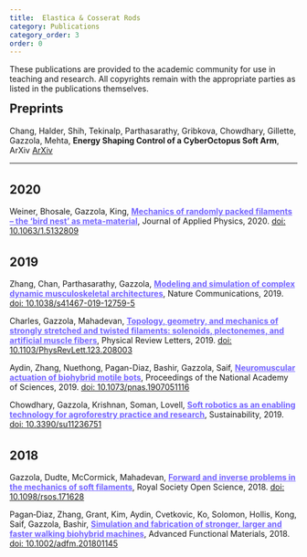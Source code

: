 ```yaml
---
title:  Elastica & Cosserat Rods
category: Publications
category_order: 3
order: 0
---
```

<p class="reference">
These publications are provided to the academic community for use in teaching and research. All copyrights remain with the appropriate parties as listed in the publications themselves.
</p>

<h2 style="margin-top:0pt"> Preprints </h2>
<p class="reference_full">
Chang, Halder, Shih, Tekinalp, Parthasarathy, Gribkova, Chowdhary, Gillette, Gazzola, Mehta, <strong>Energy Shaping Control of a CyberOctopus Soft Arm</strong>, ArXiv <a href="ArXiv">ArXiv</a>
</p>


<hr color="black" width="100%" style="margin-top: 1.0em;  margin-bottom: 0.4em;" />

<h2 style="margin-top:25pt"> 2020 </h2>
<p class="reference_full">
Weiner, Bhosale, Gazzola, King, <a href='../pubs/2020_JAP.pdf' target="_blank" style="color: #7363ff"><strong>Mechanics of randomly packed filaments – the ‘bird nest’ as meta-material</strong></a>, Journal of Applied Physics, 2020. <a href="https://doi.org/10.1063/1.5132809" target="_blank">doi: 10.1063/1.5132809</a>
</p>

<h2 style="margin-top:25pt"> 2019 </h2>
<p class="reference_full">
Zhang, Chan, Parthasarathy, Gazzola, <a href='../pubs/2019_NatComm.pdf' target="_blank" style="color: #7363ff"><strong>Modeling and simulation of complex dynamic musculoskeletal architectures</strong></a>, Nature Communications, 2019. <a href="https://doi.org/10.1038/s41467-019-12759-5" target="_blank">doi: 10.1038/s41467-019-12759-5</a>
</p>

<p class="reference_full">
Charles, Gazzola, Mahadevan, <a href='../pubs/2019_PRL.pdf' target="_blank"  style="color: #7363ff"><strong>Topology, geometry, and mechanics of strongly stretched and twisted filaments: solenoids, plectonemes, and artificial muscle fibers</strong></a>, Physical Review Letters, 2019. <a href="https://doi.org/10.1103/PhysRevLett.123.208003" target="_blank">doi: 10.1103/PhysRevLett.123.208003</a>
</p>

<p class="reference_full">
Aydin, Zhang, Nuethong, Pagan-Diaz, Bashir, Gazzola, Saif, <a href='../pubs/2019_PNAS.pdf' target="_blank"  style="color: #7363ff"><strong>Neuromuscular actuation of biohybrid motile bots</strong></a>, Proceedings of the National Academy of Sciences, 2019. <a href="https://doi.org/10.1073/pnas.1907051116" target="_blank">doi: 10.1073/pnas.1907051116</a>
</p>

<p class="reference_full">
Chowdhary, Gazzola, Krishnan, Soman, Lovell, <a href='../pubs/2019_sustainability.pdf' target="_blank"  style="color: #7363ff"><strong>Soft robotics as an enabling technology for agroforestry practice and research</strong></a>, Sustainability, 2019. <a href="https://doi.org/10.3390/su11236751" target="_blank">doi: 10.3390/su11236751</a>
</p>

<h2 style="margin-top:25pt"> 2018 </h2>
<p class="reference_full">
Gazzola, Dudte, McCormick, Mahadevan, <a href='../pubs/2018_RSOS.pdf' target="_blank"  style="color: #7363ff"><strong>Forward and inverse problems in the mechanics of soft filaments</strong></a>, Royal Society Open Science, 2018. <a href="https://doi.org/10.1098/rsos.171628" target="_blank">doi: 10.1098/rsos.171628</a>
</p>

<p class="reference_full">
Pagan‐Diaz, Zhang, Grant, Kim, Aydin, Cvetkovic, Ko, Solomon, Hollis, Kong, Saif, Gazzola, Bashir, <a href='../pubs/2018_AFM.pdf' target="_blank"  style="color: #7363ff"><strong>Simulation and fabrication of stronger, larger and faster walking biohybrid machines</strong></a>, Advanced Functional Materials, 2018. <a href="https://doi.org/10.1002/adfm.201801145" target="_blank">doi: 10.1002/adfm.201801145</a>
</p>
